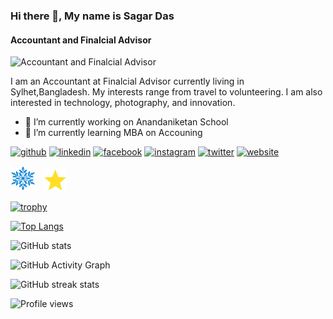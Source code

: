 ### Hi there 👋, My name is Sagar Das
#### Accountant and Finalcial Advisor
![Accountant and Finalcial Advisor](https://www.facebook.com/photo/?fbid=4881450725305100&set=a.224778700972349)

I am an Accountant at Finalcial Advisor currently living in Sylhet,Bangladesh. My interests range from travel to volunteering. I am also interested in technology, photography, and innovation.

- 🔭 I’m currently working on Anandaniketan School 
- 🌱 I’m currently learning MBA on Accouning 


[<img src='https://cdn.jsdelivr.net/npm/simple-icons@3.0.1/icons/github.svg' alt='github' height='40'>](https://github.com/sgrds07)  [<img src='https://cdn.jsdelivr.net/npm/simple-icons@3.0.1/icons/linkedin.svg' alt='linkedin' height='40'>](https://www.linkedin.com/in/sagrds/)  [<img src='https://cdn.jsdelivr.net/npm/simple-icons@3.0.1/icons/facebook.svg' alt='facebook' height='40'>](https://www.facebook.com/sgrds07)  [<img src='https://cdn.jsdelivr.net/npm/simple-icons@3.0.1/icons/instagram.svg' alt='instagram' height='40'>](https://www.instagram.com/saaaggaar/)  [<img src='https://cdn.jsdelivr.net/npm/simple-icons@3.0.1/icons/twitter.svg' alt='twitter' height='40'>](https://twitter.com/sagr_ds)  [<img src='https://cdn.jsdelivr.net/npm/simple-icons@3.0.1/icons/icloud.svg' alt='website' height='40'>](about.me/sagar.das)  

<a href='https://archiveprogram.github.com/'><img src='https://raw.githubusercontent.com/acervenky/animated-github-badges/master/assets/acbadge.gif' width='40' height='40'></a> <a href='https://stars.github.com/'><img src='https://raw.githubusercontent.com/acervenky/animated-github-badges/master/assets/starbadge.gif' width='35' height='35'></a> 

[![trophy](https://github-profile-trophy.vercel.app/?username=sgrds07)](https://github.com/ryo-ma/github-profile-trophy)

[![Top Langs](https://github-readme-stats.vercel.app/api/top-langs/?username=sgrds07)](https://github.com/anuraghazra/github-readme-stats)

![GitHub stats](https://github-readme-stats.vercel.app/api?username=sgrds07&show_icons=true&count_private=true)  

![GitHub Activity Graph](https://activity-graph.herokuapp.com/graph?username=sgrds07)  

![GitHub streak stats](https://github-readme-streak-stats.herokuapp.com/?user=sgrds07)  

![Profile views](https://gpvc.arturio.dev/sgrds07)  

